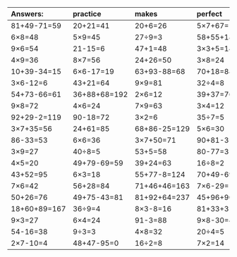 | Answers: | practice | makes | perfect | ! |
| :--- | :--- | :--- | :--- | :--- |
| 81+49-71=59 | 20+21=41 | 20+6=26 | 5×7+67=102 | 5×5-20=5 | 
| 6×8=48 | 5×9=45 | 27÷9=3 | 58+55+18=131 | 3×5-5=10 | 
| 9×6=54 | 21-15=6 | 47+1=48 | 3×3+5=14 | 7×6+51=93 | 
| 4×9=36 | 8×7=56 | 24+26=50 | 3×8=24 | 5×5=25 | 
| 10+39-34=15 | 6×6-17=19 | 63+93-88=68 | 70+18=88 | 8÷2=4 | 
| 3×6-12=6 | 43+21=64 | 9×9=81 | 32÷4=8 | 47+19=66 | 
| 54+73-66=61 | 36+88+68=192 | 2×6=12 | 39+37=76 | 36÷4=9 | 
| 9×8=72 | 4×6=24 | 7×9=63 | 3×4=12 | 88+98-88=98 | 
| 92+29-2=119 | 90-18=72 | 3×2=6 | 35÷7=5 | 8×6=48 | 
| 3×7+35=56 | 24+61=85 | 68+86-25=129 | 5×6=30 | 22+53=75 | 
| 86-33=53 | 6×6=36 | 3×7+50=71 | 90+81-3=168 | 3×2-3=3 | 
| 3×9=27 | 40÷8=5 | 53+5=58 | 80-77=3 | 4×2+96=104 | 
| 4×5=20 | 49+79-69=59 | 39+24=63 | 16÷8=2 | 7×1=7 | 
| 43+52=95 | 6×3=18 | 55+77-8=124 | 70+49-69=50 | 38+16+70=124 | 
| 7×6=42 | 56+28=84 | 71+46+46=163 | 7×6-29=13 | 8×5=40 | 
| 50+26=76 | 49+75-43=81 | 81+92+64=237 | 45+96+90=231 | 28÷7=4 | 
| 18+60+89=167 | 36÷9=4 | 8×3-8=16 | 81+33+31=145 | 89-49=40 | 
| 9×3=27 | 6×4=24 | 91-3=88 | 9×8-30=42 | 2×2=4 | 
| 54-16=38 | 9÷3=3 | 4×8=32 | 20÷4=5 | 4×4=16 | 
| 2×7-10=4 | 48+47-95=0 | 16÷2=8 | 7×2=14 | 6×5=30 | 

